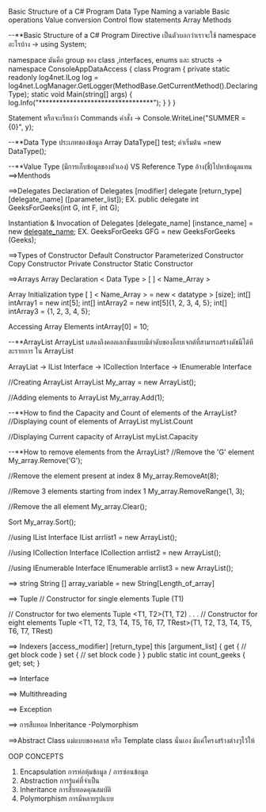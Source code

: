 ﻿Basic Structure of a C# Program
Data Type
Naming a variable
Basic operations
Value conversion
Control flow statements
Array
Methods

--**Basic Structure of a C# Program
Directive เป็นตัวบอกว่าเราจะใช้ namespace อะไรบ้าง
-> using System;

namespace มันคือ group ของ class ,interfaces, enums และ structs
->
namespace ConsoleAppDataAccess
{
    class Program
    {
        private static readonly log4net.ILog log = log4net.LogManager.GetLogger(MethodBase.GetCurrentMethod().DeclaringType);
        static void Main(string[] args)
        {
            log.Info("*********************************");
        }
    }
}

Statement หรือจะเรียกว่า Commands คำสั่ง
-> Console.WriteLine("SUMMER = {0}", y);

--**Data Type ประเภทของข้อมูล
Array 
DataType[] test;
ค่าเริ่มต้น =new DataType();

--**Value Type (มีการเก็บข้อมูลของตัวเอง) VS Reference Type อ้าง(ชี้)ไปหาข้อมูลแทน
==>Menthods

==>Delegates
Declaration of Delegates
[modifier] delegate [return_type] [delegate_name] ([parameter_list]);
EX. public delegate int GeeksForGeeks(int G, int F, int G);

Instantiation & Invocation of Delegates
[delegate_name]  [instance_name] = new [delegate_name](calling_method_name);
EX. GeeksForGeeks GFG = new GeeksForGeeks (Geeks);

==>Types of Constructor
Default Constructor
Parameterized Constructor
Copy Constructor
Private Constructor
Static Constructor

==>Arrays
Array Declaration
< Data Type > [ ] < Name_Array >

Array Initialization
type [ ] < Name_Array > = new < datatype > [size];
int[] intArray1 = new int[5];
int[] intArray2 = new int[5]{1, 2, 3, 4, 5};
int[] intArray3 = {1, 2, 3, 4, 5};

Accessing Array Elements
intArray[0] = 10;

--**ArrayList
ArrayList แสดงถึงคอลเลกชันแบบมีลำดับของอ็อบเจกต์ที่สามารถสร้างดัชนีได้ทีละรายการ ใน ArrayList

ArrayLiat -> IList Interface -> ICollection Interface -> IEnumerable Interface

//Creating ArrayList
ArrayList My_array = new ArrayList();

//Adding elements to ArrayList 
My_array.Add(1);

--**How to find the Capacity and Count of elements of the ArrayList?
//Displaying count of elements of ArrayList
myList.Count

//Displaying Current capacity of ArrayList
myList.Capacity

--**How to remove elements from the ArrayList?
//Remove the 'G' element
My_array.Remove('G');

//Remove the element present at index 8
My_array.RemoveAt(8);

//Remove 3 elements starting from index 1
My_array.RemoveRange(1, 3);

//Remove the all element 
My_array.Clear();

Sort 
 My_array.Sort();

//using IList Interface
IList arrlist1 = new ArrayList();

//using ICollection Interface
ICollection arrlist2 = new ArrayList();

//using IEnumerable Interface
IEnumerable arrlist3 = new ArrayList();

==> string
String [] array_variable  =  new  String[Length_of_array]

==> Tuple
// Constructor for single elements
Tuple <T1>(T1)

// Constructor for two elements
Tuple <T1, T2>(T1, T2)
.
.
.
 // Constructor for eight elements
Tuple <T1, T2, T3, T4, T5, T6, T7, TRest>(T1, T2, T3, T4, T5, T6, T7, TRest)

==> Indexers
[access_modifier] [return_type] this [argument_list]
{
  get 
  {
     // get block code
  }
  set 
  {
    // set block code
  }
}
public static int count_geeks { get; set; }

==> Interface

==> Multithreading

==> Exception

==> การสืบทอด Inheritance
-Polymorphism

==>Abstract Class แม่แบบของคลาส หรือ Template class นั่นเอง มีแค่โครงสร้างต่างๆไว้ให้

OOP CONCEPTS
1. Encapsulation การห่อหุ้มข้อมูล / การซ่อนข้อมูล
2. Abstraction การรู้แค่ที่จำเป็น
3. Inheritance การสืบทอดคุณสมบัติ
4. Polymorphism การมีหลายรูปแบบ
